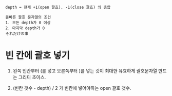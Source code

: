 ```
depth = 현재 +1(open 괄호), -1(close 괄호) 의 총합

올바른 괄호 문자열의 조건
1. 모든 depth가 0 이상
2. 마지막 depth가 0
それだけの事
```

# 빈 칸에 괄호 넣기

1. 왼쪽 빈칸부터 (를 넣고 오른쪽부터 )를 넣는 것이 최대한 유효하게 괄호문자열 만드는 그리디 초이스. <p>

2. (빈칸 갯수 - depth) / 2 가 빈칸에 넣어야하는 open 괄호 갯수. <p>

